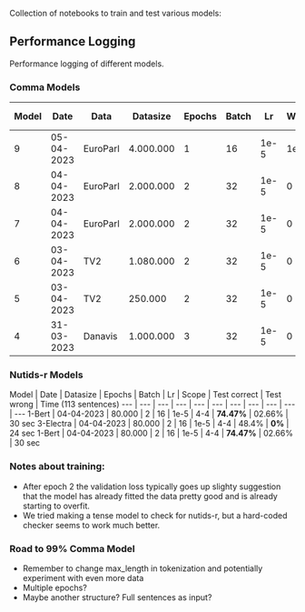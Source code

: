 Collection of notebooks to train and test various models:

## Performance Logging
Performance logging of different models.
### Comma Models
Model | Date | Data | Datasize | Epochs | Batch | Lr | WDecay | Scope | Test accuracy | Test F1 
--- | --- | --- | --- | --- | --- | --- | --- | --- | --- | ---
9 | 05-04-2023 | EuroParl | 4.000.000 | 1 | 16 | 1e-5 | 1e-4 | 5-5 | **98.09%** | **0.931**
8 | 04-04-2023 | EuroParl | 2.000.000 | 2 | 32 | 1e-5 | 0 | 10-10 | 97.41% | 0.905
7 | 04-04-2023 | EuroParl | 2.000.000 | 2 | 32 | 1e-5 | 0 | 5-5 | 97.64% | 0.915
6 | 03-04-2023 | TV2 | 1.080.000 | 2 | 32 | 1e-5 | 0 | 3-3 | 97,43% | x
5 | 03-04-2023 | TV2 | 250.000 | 2 | 32 | 1e-5 | 0 | 3-3 | 96,69% | x
4 | 31-03-2023 | Danavis | 1.000.000 | 3 | 32 | 1e-5 | 0 | 3-3 | 94.19% | 0.83

### Nutids-r Models
Model | Date | Datasize | Epochs | Batch | Lr | Scope | Test correct | Test wrong | Time (113 sentences)
--- | --- | --- | --- | --- | --- | --- | --- | --- | --- | ---
1-Bert | 04-04-2023 | 80.000 | 2 | 16 | 1e-5 | 4-4 | **74.47%** | 02.66% | 30 sec
3-Electra | 04-04-2023 | 80.000 | 2 | 16 | 1e-5 | 4-4 | 48.4% | **0%** | 24 sec
1-Bert | 04-04-2023 | 80.000 | 2 | 16 | 1e-5 | 4-4 | **74.47%** | 02.66% | 30 sec

### Notes about training:
- After epoch 2 the validation loss typically goes up slighty suggestion that the model has already fitted the data pretty good and is already starting to overfit.
- We tried making a tense model to check for nutids-r, but a hard-coded checker seems to work much better.

### Road to 99% Comma Model
- Remember to change max_length in tokenization and potentially experiment with even more data
- Multiple epochs?
- Maybe another structure? Full sentences as input?
